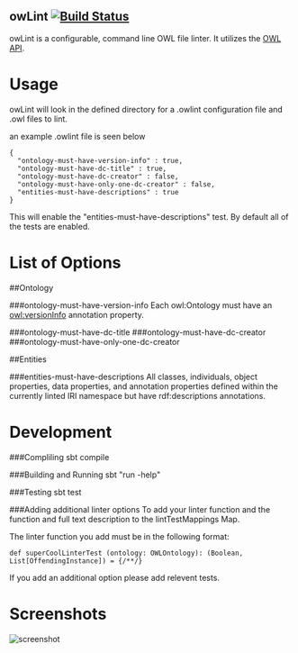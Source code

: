 owLint [![Build Status](https://travis-ci.org/Samangan/owLint.svg?branch=master)](http://travis-ci.org/Samangan/owLint)
------


owLint is a configurable, command line OWL file linter. It utilizes the [OWL API](https://github.com/owlcs/owlapi).

Usage
=====

owLint will look in the defined directory for a .owlint configuration file and .owl files to lint.

an example .owlint file is seen below

```
{
  "ontology-must-have-version-info" : true,
  "ontology-must-have-dc-title" : true,
  "ontology-must-have-dc-creator" : false,
  "ontology-must-have-only-one-dc-creator" : false,
  "entities-must-have-descriptions" : true
}
```
This will enable the "entities-must-have-descriptions" test. By default all of the tests are enabled.


List of Options
=====================
##Ontology

###ontology-must-have-version-info
Each owl:Ontology must have an [owl:versionInfo](http://www.w3.org/TR/owl-ref/#versionInfo-def) annotation property.

###ontology-must-have-dc-title
###ontology-must-have-dc-creator
###ontology-must-have-only-one-dc-creator

##Entities

###entities-must-have-descriptions
All classes, individuals, object properties, data properties, and annotation properties defined within the currently linted IRI namespace but have rdf:descriptions annotations.
  

Development
===========

###Compliling
sbt compile

###Building and Running
sbt "run -help"

###Testing
sbt test

###Adding additional linter options
To add your linter function and the function and full text description to the lintTestMappings Map.

The linter function you add must be in the following format:

```def superCoolLinterTest (ontology: OWLOntology): (Boolean, List[OffendingInstance]) = {/**/}```

If you add an additional option please add relevent tests.


Screenshots
===========
![screenshot](http://i.imgur.com/aKP7x86.png)

